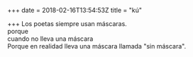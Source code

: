 +++
date = 2018-02-16T13:54:53Z
title = "kú"

+++ 
Los poetas siempre usan máscaras.   
porque   
cuando no lleva una máscara   
Porque en realidad lleva una máscara llamada "sin máscara".